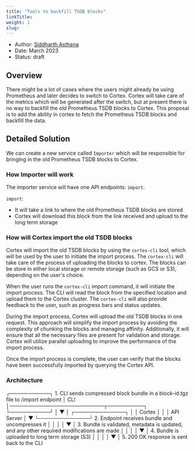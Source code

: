 ```yaml
---
title: "Tools to backfill TSDB blocks"
linkTitle:
weight: 1
slug:
---
```


- Author: [Siddharth Asthana](https://github.com/edith007)
- Date: March 2023
- Status: draft

## Overview

There might be a lot of cases where the users might already be using Prometheus and later decides to switch to Cortex. Cortex will take care of the metrics which will be generated after the switch, but at present there is no way to backfill the old Prometheus TSDB blocks to Cortex. This proposal is to add the ability in cortex to fetch the Prometheus TSDB blocks and backfill the data.

## Detailed Solution

We can create a new service called `Importer` which will be responsible for bringing in the old Prometheus TSDB blocks to Cortex.

### How Importer will work

The importer service will have one API endpoints: `import`.

`import`:

- It will take a link to where the old Prometheus TSDB blocks are stored
- Cortex will download this block from the link received and upload to the long term storage

### How will Cortex import the old TSDB blocks

Cortex will import the old TSDB blocks by using the `cortex-cli` tool, which will be used by
the user to initiate the import process. The `cortex-cli` will take care of the process of
uploading the blocks to cortex. The blocks can be store in either local storage or remote
storage (such as GCS or S3), depending on the user's choice.

When the user runs the `cortex-cli` import command, it will initiate the import process. The
CLI will read the block from the specified location and upload them to the Cortex cluster. The
`cortex-cli` will also provide feedback to the user, such as progress bars and status updates.

During the import process, Cortex will upload the old TSDB blocks in one request. This approach will simplify the import process by avoiding the complexity of chunking the blocks and managing affinity. Additionally, it will ensure that all the necessary files are present for validation and storage. Cortex will utilize parallel uploading to improve the performance of the import process.

Once the import process is complete, the user can verify that the blocks have been successfully
imported by querying the Cortex API.

### Architecture

┌───────────┐ 1. CLI sends compressed block bundle in a block-id.tgz file to /import endpoint
│   CLI     │──────────────────────────┬──────────┐
└───────────┘                          │          ▼
                                       │   ┌──────────────┐
                                       │   │   Cortex     │
                                       │   │  API Server  │
                                       ▼   └──────────────┘
                                2. Endpoint receives bundle and uncompresses it
                                       │          │
                                       │          │
                                       ▼          │
                                3. Bundle is validated, metadata is updated, and any other required modifications are made
                                       │          │
                                       │          │
                                       ▼          │
                                4. Bundle is uploaded to long term storage (S3)
                                       │          │
                                       │          │
                                       ▼          │
                                5. 200 OK response is sent back to the CLI
